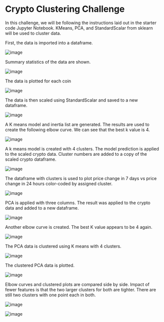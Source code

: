 # Crypto Clustering Challenge

In this challenge, we will be following the instructions laid out in the starter code Jupyter Notebook. KMeans, PCA, and StandardScalar from sklearn will be used to cluster data.

First, the data is imported into a dataframe.

![image](https://github.com/zhou0366/unsupervised_learning_challenge/assets/22827830/e3346338-0e2b-4b67-a0a0-fa43a82e4cf7)


Summary statistics of the data are shown.

![image](https://github.com/zhou0366/unsupervised_learning_challenge/assets/22827830/611c5368-9677-4539-9494-7538c77e49c9)


The data is plotted for each coin

![image](https://github.com/zhou0366/unsupervised_learning_challenge/assets/22827830/a6f890df-4c3d-4b19-bfe1-440c8fbc3c51)


The data is then scaled using StandardScalar and saved to a new dataframe.

![image](https://github.com/zhou0366/unsupervised_learning_challenge/assets/22827830/734ca94f-09af-4cb0-b087-9729d54ca1ac)


A K means model and inertia list are generated. The results are used to create the following elbow curve. We can see that the best k value is 4.

![image](https://github.com/zhou0366/unsupervised_learning_challenge/assets/22827830/87d5bc5c-2ac1-4c81-80dc-89864010f6ec)


A k means model is created with 4 clusters. The model prediction is applied to the scaled crypto data. Cluster numbers are added to a copy of the scaled crypto dataframe.

![image](https://github.com/zhou0366/unsupervised_learning_challenge/assets/22827830/5232df2f-071f-418b-b11b-889fbd9921b3)


The dataframe with clusters is used to plot price change in 7 days vs price change in 24 hours color-coded by assigned cluster.

![image](https://github.com/zhou0366/unsupervised_learning_challenge/assets/22827830/8a1e8b32-a218-4dce-ad8d-e097c8d7af05)


PCA is applied with three columns. The result was applied to the crypto data and added to a new dataframe.

![image](https://github.com/zhou0366/unsupervised_learning_challenge/assets/22827830/2601fd2c-caaa-465c-a4c1-e9071a8272f7)


Another elbow curve is created. The best K value appears to be 4 again.

![image](https://github.com/zhou0366/unsupervised_learning_challenge/assets/22827830/4d655095-b0d0-4552-b1b9-2a58577f8bcc)


The PCA data is clustered using K means with 4 clusters.

![image](https://github.com/zhou0366/unsupervised_learning_challenge/assets/22827830/9f868e6b-cd66-44d2-b528-b72dade1912f)


The clustered PCA data is plotted.

![image](https://github.com/zhou0366/unsupervised_learning_challenge/assets/22827830/d7f6430a-eee8-4b41-9dff-0ea0fa571ccf)


Elbow curves and clustered plots are compared side by side. Impact of fewer features is that the two larger clusters for both are tighter. There are still two clusters with one point each in both.

![image](https://github.com/zhou0366/unsupervised_learning_challenge/assets/22827830/2b6db126-fcc7-4836-ac01-2ac7b05df194)

![image](https://github.com/zhou0366/unsupervised_learning_challenge/assets/22827830/b52857af-0cdb-4602-ab2c-7f54d3c49f57)
